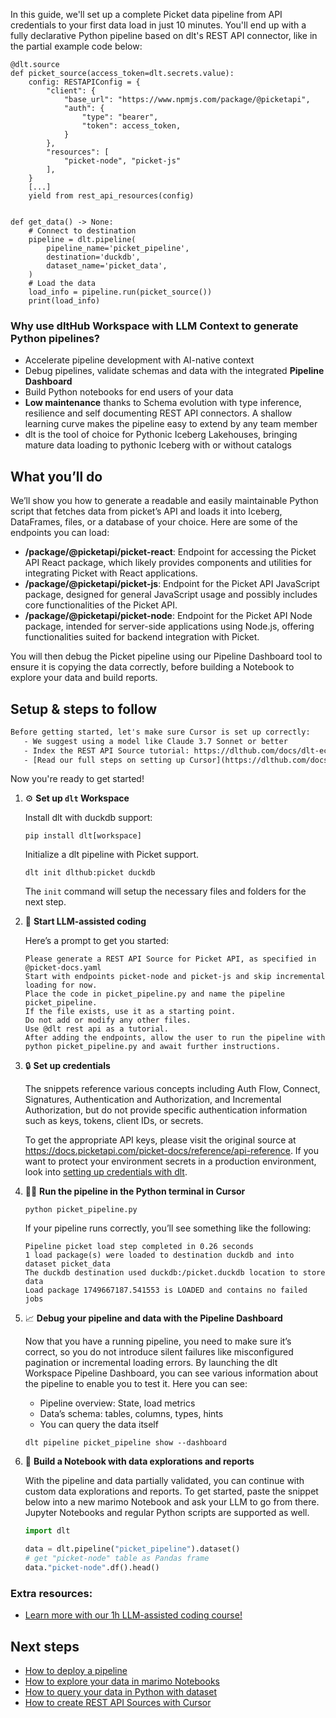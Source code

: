 In this guide, we'll set up a complete Picket data pipeline from API credentials to your first data load in just 10 minutes. You'll end up with a fully declarative Python pipeline based on dlt's REST API connector, like in the partial example code below:

```python-outcome
@dlt.source
def picket_source(access_token=dlt.secrets.value):
    config: RESTAPIConfig = {
        "client": {
            "base_url": "https://www.npmjs.com/package/@picketapi",
            "auth": {
                "type": "bearer",
                "token": access_token,
            }
        },
        "resources": [
            "picket-node", "picket-js"
        ],
    }
    [...]
    yield from rest_api_resources(config)


def get_data() -> None:
    # Connect to destination
    pipeline = dlt.pipeline(
        pipeline_name='picket_pipeline',
        destination='duckdb',
        dataset_name='picket_data', 
    )
    # Load the data
    load_info = pipeline.run(picket_source())
    print(load_info) 
```

### Why use dltHub Workspace with LLM Context to generate Python pipelines?

- Accelerate pipeline development with AI-native context
- Debug pipelines, validate schemas and data with the integrated **Pipeline Dashboard**
- Build Python notebooks for end users of your data
- **Low maintenance** thanks to Schema evolution with type inference, resilience and self documenting REST API connectors. A shallow learning curve makes the pipeline easy to extend by any team member
- dlt is the tool of choice for Pythonic Iceberg Lakehouses, bringing mature data loading to pythonic Iceberg with or without catalogs

## What you’ll do

We’ll show you how to generate a readable and easily maintainable Python script that fetches data from picket’s API and loads it into Iceberg, DataFrames, files, or a database of your choice. Here are some of the endpoints you can load:

- **/package/@picketapi/picket-react**: Endpoint for accessing the Picket API React package, which likely provides components and utilities for integrating Picket with React applications.
- **/package/@picketapi/picket-js**: Endpoint for the Picket API JavaScript package, designed for general JavaScript usage and possibly includes core functionalities of the Picket API.
- **/package/@picketapi/picket-node**: Endpoint for the Picket API Node package, intended for server-side applications using Node.js, offering functionalities suited for backend integration with Picket.

You will then debug the Picket pipeline using our Pipeline Dashboard tool to ensure it is copying the data correctly, before building a Notebook to explore your data and build reports.

## Setup & steps to follow

```default
Before getting started, let's make sure Cursor is set up correctly:
   - We suggest using a model like Claude 3.7 Sonnet or better
   - Index the REST API Source tutorial: https://dlthub.com/docs/dlt-ecosystem/verified-sources/rest_api/ and add it to context as **@dlt rest api**
   - [Read our full steps on setting up Cursor](https://dlthub.com/docs/dlt-ecosystem/llm-tooling/cursor-restapi#23-configuring-cursor-with-documentation)
```

Now you're ready to get started!

1. ⚙️ **Set up `dlt` Workspace**
    
    Install dlt with duckdb support:
    ```shell
    pip install dlt[workspace]
    ```

    Initialize a dlt pipeline with Picket support.
    ```shell
    dlt init dlthub:picket duckdb
    ```

    The `init` command will setup the necessary files and folders for the next step.
    
2. 🤠 **Start LLM-assisted coding**
    
    Here’s a prompt to get you started:
    
    ```prompt
    Please generate a REST API Source for Picket API, as specified in @picket-docs.yaml 
    Start with endpoints picket-node and picket-js and skip incremental loading for now. 
    Place the code in picket_pipeline.py and name the pipeline picket_pipeline. 
    If the file exists, use it as a starting point. 
    Do not add or modify any other files. 
    Use @dlt rest api as a tutorial. 
    After adding the endpoints, allow the user to run the pipeline with python picket_pipeline.py and await further instructions.
    ```

    
3. 🔒 **Set up credentials** 
    
    The snippets reference various concepts including Auth Flow, Connect, Signatures, Authentication and Authorization, and Incremental Authorization, but do not provide specific authentication information such as keys, tokens, client IDs, or secrets.
    
    To get the appropriate API keys, please visit the original source at https://docs.picketapi.com/picket-docs/reference/api-reference.
    If you want to protect your environment secrets in a production environment, look into [setting up credentials with dlt](https://dlthub.com/docs/walkthroughs/add_credentials).
    
4. 🏃‍♀️ **Run the pipeline in the Python terminal in Cursor**
    
    ```shell
    python picket_pipeline.py
    ```
    
    If your pipeline runs correctly, you’ll see something like the following:
    
    ```shell
    Pipeline picket load step completed in 0.26 seconds
    1 load package(s) were loaded to destination duckdb and into dataset picket_data
    The duckdb destination used duckdb:/picket.duckdb location to store data
    Load package 1749667187.541553 is LOADED and contains no failed jobs
    ```
    
5. 📈 **Debug your pipeline and data with the Pipeline Dashboard**

    Now that you have a running pipeline, you need to make sure it’s correct, so you do not introduce silent failures like misconfigured pagination or incremental loading errors. By launching the dlt Workspace Pipeline Dashboard, you can see various information about the pipeline to enable you to test it. Here you can see:
    - Pipeline overview: State, load metrics
    - Data’s schema: tables, columns, types, hints
    - You can query the data itself
    
    ```shell
    dlt pipeline picket_pipeline show --dashboard
    ```
    
6. 🐍 **Build a Notebook with data explorations and reports**

    With the pipeline and data partially validated, you can continue with custom data explorations and reports. To get started, paste the snippet below into a new marimo Notebook and ask your LLM to go from there. Jupyter Notebooks and regular Python scripts are supported as well.

    
    ```python
    import dlt

   data = dlt.pipeline("picket_pipeline").dataset()
   # get "picket-node" table as Pandas frame
   data."picket-node".df().head()
    ```

### Extra resources:

- [Learn more with our 1h LLM-assisted coding course!](https://www.youtube.com/watch?v=GGid70rnJuM)

## Next steps

- [How to deploy a pipeline](https://dlthub.com/docs/walkthroughs/deploy-a-pipeline)
- [How to explore your data in marimo Notebooks](https://dlthub.com/docs/general-usage/dataset-access/marimo)
- [How to query your data in Python with dataset](https://dlthub.com/docs/general-usage/dataset-access/dataset)
- [How to create REST API Sources with Cursor](https://dlthub.com/docs/dlt-ecosystem/llm-tooling/cursor-restapi)